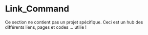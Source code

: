 # Link_Command
Ce section ne contient pas un projet spécifique.
Ceci est un hub des différents liens, pages et codes ... utilie !
